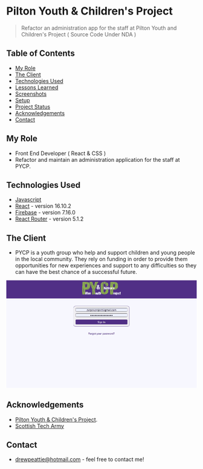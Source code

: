 # Pilton Youth & Children's Project
> Refactor an administration app for the staff at Pilton Youth and Children's Project ( Source Code Under NDA )


## Table of Contents
* [My Role](#my-role)
* [The Client](#the-client)
* [Technologies Used](#technologies-used)
* [Lessons Learned](#Lessons-learned)
* [Screenshots](#screenshots)
* [Setup](#setup)
* [Project Status](#project-status)
* [Acknowledgements](#acknowledgements)
* [Contact](#contact)

## My Role
- Front End Developer ( React & CSS )
- Refactor and maintain an administration application for the staff at PYCP.


## Technologies Used
* [Javascript](https://www.javascript.com/)
* [React](https://reactjs.org/) - version 16.10.2
* [Firebase](https://firebase.google.com/) - version 7.16.0
* [React Router](https://reactrouter.com/web/guides/quick-start) - version 5.1.2


## The Client
- PYCP is a youth group who help and support children and young people in the local community. They rely on funding in order to provide them opportunities for new experiences and support to any difficulties so they can have the best chance of a successful future.


![PYCP Gif](pycp.gif)

## Acknowledgements
- [Pilton Youth & Children's Project](https://pycp.co.uk/).
- [Scottish Tech Army](https://www.scottishtecharmy.org/)


## Contact
- [drewpeattie@hotmail.com](mailto:drewpeattie@hotmail.com) - feel free to contact me!
